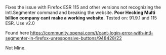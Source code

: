 Fixes the issue with Firefox ESR 115 and other versions not recognizing the Intl.Segmenter command and breaking the website. 
**Poor Hecking  Multi billion company cant make a working website.**
Tested on: 91.9.1 and 115 ESR. 
Use v2.0

Found here https://community.openai.com/t/cant-login-error-with-intl-segmenter-in-firefox-unresponsive-buttons/948428/22

Not Mine.
